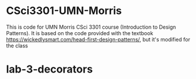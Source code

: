 # CSci3301-UMN-Morris
This is code for UMN Morris CSci 3301 course (Introduction to Design Patterns). It is based on the code provided with the textbook https://wickedlysmart.com/head-first-design-patterns/, but it's modified for the class
# lab-3-decorators
